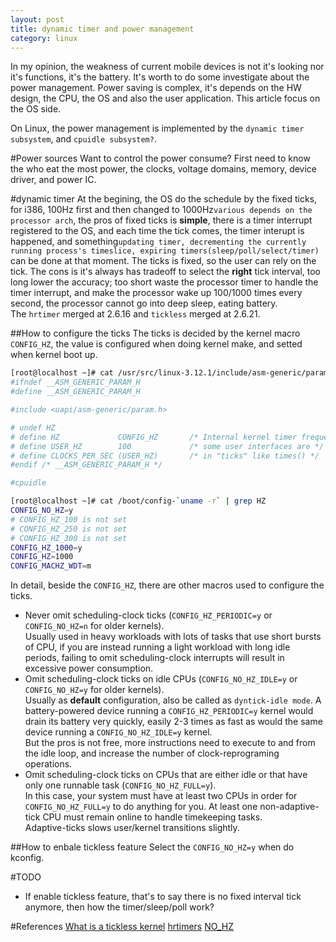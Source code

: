 ```yaml
---
layout: post
title: dynamic timer and power management
category: linux
---
```

In my opinion, the weakness of current mobile devices is not it's looking nor it's functions, it's the battery. It's worth to do some investigate about the power management.
Power saving is complex, it's depends on the HW design, the CPU, the OS and also the user application. This article focus on the OS side.

On Linux, the power management is implemented by the `dynamic timer subsystem`, and `cpuidle subsystem?`.

#Power sources
Want to control the power consume? First need to know the who eat the most power, the clocks, voltage domains, memory, device driver, and power IC.

#dynamic timer
At the begining, the OS do the schedule by the fixed ticks, for i386, 100Hz first and then changed to 1000Hz`various depends on the processor arch`, the pros of fixed ticks is **simple**, there is a timer interrupt registered to the OS, and each time the tick comes, the timer interupt is happened, and something`updating timer, decrementing the currently running process's timeslice, expiring timers(sleep/poll/select/timer)` can be done at that moment. The ticks is fixed, so the user can rely on the tick. The cons is it's always has tradeoff to select the **right** tick interval, too long lower the accuracy; too short waste the processor timer to handle the timer interrupt, and make the processor wake up 100/1000 times every second, the processor cannot go into deep sleep, eating battery.  
The `hrtimer` merged at 2.6.16 and `tickless` merged at 2.6.21.

##How to configure the ticks
The ticks is decided by the kernel macro `CONFIG_HZ`, the value is configured when doing kernel make, and setted when kernel boot up.  

```sh  
[root@localhost ~]# cat /usr/src/linux-3.12.1/include/asm-generic/param.h    
#ifndef __ASM_GENERIC_PARAM_H
#define __ASM_GENERIC_PARAM_H

#include <uapi/asm-generic/param.h>

# undef HZ
# define HZ             CONFIG_HZ       /* Internal kernel timer frequency */
# define USER_HZ        100             /* some user interfaces are */
# define CLOCKS_PER_SEC (USER_HZ)       /* in "ticks" like times() */
#endif /* __ASM_GENERIC_PARAM_H */

#cpuidle
```

```sh  
[root@localhost ~]# cat /boot/config-`uname -r` | grep HZ
CONFIG_NO_HZ=y
# CONFIG_HZ_100 is not set
# CONFIG_HZ_250 is not set
# CONFIG_HZ_300 is not set
CONFIG_HZ_1000=y
CONFIG_HZ=1000
CONFIG_MACHZ_WDT=m
```

In detail, beside the `CONFIG_HZ`, there are other macros used to configure the ticks.

- Never omit scheduling-clock ticks (`CONFIG_HZ_PERIODIC=y` or `CONFIG_NO_HZ=n` for older kernels).  
Usually used in heavy workloads with lots of tasks that use short bursts of CPU, if you are instead running a light workload with long idle periods, failing to omit scheduling-clock interrupts will result in excessive power consumption.  
- Omit scheduling-clock ticks on idle CPUs (`CONFIG_NO_HZ_IDLE=y` or `CONFIG_NO_HZ=y` for older kernels).  
Usually as **default** configuration, also be called as `dyntick-idle mode`. A battery-powered device running a `CONFIG_HZ_PERIODIC=y` kernel would drain its battery very quickly, easily 2-3 times as fast as would the same device running a `CONFIG_NO_HZ_IDLE=y` kernel.  
But the pros is not free, more instructions need to execute to and from the idle loop, and increase the number of clock-reprograming operations.  
- Omit scheduling-clock ticks on CPUs that are either idle or that have only one runnable task (`CONFIG_NO_HZ_FULL=y`).   
In this case, your system must have at least two CPUs in order for `CONFIG_NO_HZ_FULL=y` to do anything for you. At least one non-adaptive-tick CPU must remain online to handle timekeeping tasks.  
Adaptive-ticks slows user/kernel transitions slightly.

##How to enbale tickless feature
Select the `CONFIG_NO_HZ=y` when do kconfig.

#TODO
- If enable tickless feature, that's to say there is no fixed interval tick anymore, then how the timer/sleep/poll work?

#References
[What is a tickless kernel](http://www.quora.com/What-is-a-tickless-kernel)
[hrtimers](https://www.kernel.org/doc/Documentation/timers/highres.txt)
[NO_HZ](https://git.kernel.org/cgit/linux/kernel/git/torvalds/linux.git/tree/Documentation/timers/NO_HZ.txt)
